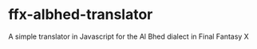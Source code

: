 # ffx-albhed-translator
A simple translator in Javascript for the Al Bhed dialect in Final Fantasy X

